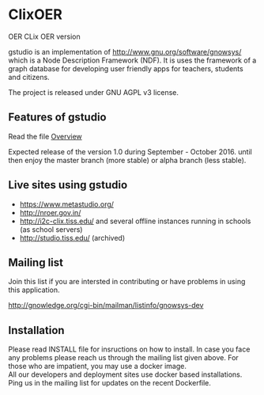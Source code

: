 # ClixOER
OER 
CLix OER version


gstudio is an implementation of http://www.gnu.org/software/gnowsys/
which is a Node Description Framework (NDF). It is uses the framework of a graph database for developing user friendly apps for teachers, students and citizens. 

The project is released under GNU AGPL v3 license.

Features of gstudio
-------------------

Read the file [Overview](https://github.com/gnowledge/gstudio/blob/master/doc/index.org)

Expected release of the version 1.0 during September - October 2016. until then
enjoy the master branch (more stable) or alpha branch (less stable).

Live sites using gstudio
------------------------

- https://www.metastudio.org/
- http://nroer.gov.in/
- http://i2c-clix.tiss.edu/ and several offline instances running in schools (as school servers)
- http://studio.tiss.edu/ (archived)

Mailing list
------------

Join this list if you are intersted in contributing or have problems
in using this application.

http://gnowledge.org/cgi-bin/mailman/listinfo/gnowsys-dev

Installation
------------

Please read INSTALL file for insructions on how to install. In case
you face any problems please reach us through the mailing list given
above.  For those who are impatient, you may use a docker image.  
All our developers and deployment sites use docker based installations. 
Ping us in the mailing list for updates on the recent Dockerfile. 

